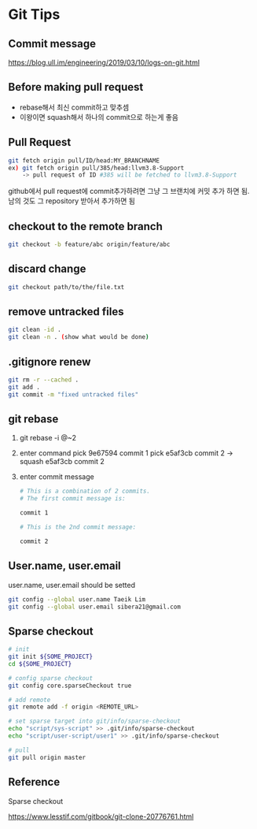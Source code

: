 # Git Tips

## Commit message

https://blog.ull.im/engineering/2019/03/10/logs-on-git.html

## Before making pull request

- rebase해서 최신 commit하고 맞추셈
- 이왕이면 squash해서 하나의 commit으로 하는게 좋음

## Pull Request

```sh
git fetch origin pull/ID/head:MY_BRANCHNAME
ex) git fetch origin pull/385/head:llvm3.8-Support
    -> pull request of ID #385 will be fetched to llvm3.8-Support
```

github에서 pull request에 commit추가하려면 그냥 그 브랜치에 커밋 추가 하면 됨. 남의 것도 그 repository 받아서 추가하면 됨

## checkout to the remote branch

```sh
git checkout -b feature/abc origin/feature/abc
```

## discard change

```sh
git checkout path/to/the/file.txt
```

## remove untracked files

```sh
git clean -id .
git clean -n . (show what would be done)
```

## .gitignore renew

```sh
git rm -r --cached .
git add .
git commit -m "fixed untracked files"
```

## git rebase

1. git rebase -i @~2
2. enter command
    pick 9e67594 commit 1
    pick e5af3cb commit 2 -> squash e5af3cb commit 2
3. enter commit message

    ```sh
    # This is a combination of 2 commits.
    # The first commit message is:

    commit 1

    # This is the 2nd commit message:

    commit 2
    ```

## User.name, user.email

user.name, user.email should be setted

```sh
git config --global user.name Taeik Lim
git config --global user.email sibera21@gmail.com
```

## Sparse checkout

```sh
# init
git init ${SOME_PROJECT}
cd ${SOME_PROJECT}

# config sparse checkout
git config core.sparseCheckout true

# add remote
git remote add -f origin <REMOTE_URL>

# set sparse target into git/info/sparse-checkout
echo "script/sys-script" >> .git/info/sparse-checkout
echo "script/user-script/user1" >> .git/info/sparse-checkout

# pull
git pull origin master
```

## Reference

Sparse checkout

https://www.lesstif.com/gitbook/git-clone-20776761.html
